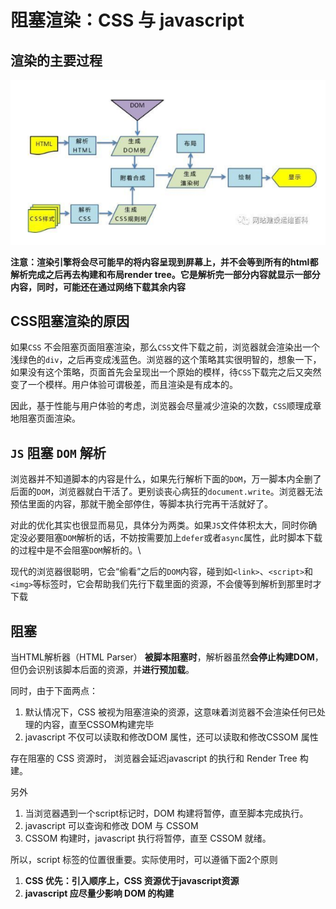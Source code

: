 # 阻塞渲染：CSS 与 javascript

## **渲染的主要过程**

![](<../../../.gitbook/assets/image (41).png>)

**注意：渲染引擎将会尽可能早的将内容呈现到屏幕上，并不会等到所有的html都解析完成之后再去构建和布局render tree。它是解析完一部分内容就显示一部分内容，同时，可能还在通过网络下载其余内容**

## CSS阻塞渲染的原因

如果`CSS` 不会阻塞页面阻塞渲染，那么`CSS`文件下载之前，浏览器就会渲染出一个浅绿色的`div`，之后再变成浅蓝色。浏览器的这个策略其实很明智的，想象一下，如果没有这个策略，页面首先会呈现出一个原始的模样，待`CSS`下载完之后又突然变了一个模样。用户体验可谓极差，而且渲染是有成本的。

因此，基于性能与用户体验的考虑，浏览器会尽量减少渲染的次数，`CSS`顺理成章地阻塞页面渲染。

## `JS` 阻塞 `DOM` 解析

浏览器并不知道脚本的内容是什么，如果先行解析下面的`DOM`，万一脚本内全删了后面的`DOM`，浏览器就白干活了。更别谈丧心病狂的`document.write`。浏览器无法预估里面的内容，那就干脆全部停住，等脚本执行完再干活就好了。

对此的优化其实也很显而易见，具体分为两类。如果`JS`文件体积太大，同时你确定没必要阻塞`DOM`解析的话，不妨按需要加上`defer`或者`async`属性，此时脚本下载的过程中是不会阻塞`DOM`解析的。\\

现代的浏览器很聪明，它会“偷看”之后的`DOM`内容，碰到如`<link>`、`<script>`和`<img>`等标签时，它会帮助我们先行下载里面的资源，不会傻等到解析到那里时才下载

## 阻塞

当HTML解析器（HTML Parser） **被脚本阻塞时**，解析器虽然**会停止构建DOM**，但仍会识别该脚本后面的资源，并**进行预加载**。

同时，由于下面两点：

1. 默认情况下，CSS 被视为阻塞渲染的资源，这意味着浏览器不会渲染任何已处理的内容，直至CSSOM构建完毕
2. javascript 不仅可以读取和修改DOM 属性，还可以读取和修改CSSOM 属性

存在阻塞的 CSS 资源时， 浏览器会延迟javascript 的执行和 Render Tree 构建。

另外

1. 当浏览器遇到一个script标记时，DOM 构建将暂停，直至脚本完成执行。
2. javascript 可以查询和修改 DOM 与 CSSOM
3. CSSOM 构建时，javascript 执行将暂停，直至 CSSOM 就绪。

所以，script 标签的位置很重要。实际使用时，可以遵循下面2个原则

1. **CSS 优先：引入顺序上，CSS 资源优于javascript资源**
2. **javascript 应尽量少影响 DOM 的构建**
